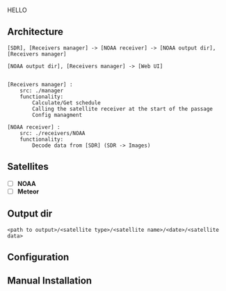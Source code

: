 HELLO

## Architecture
```
[SDR], [Receivers manager] -> [NOAA receiver] -> [NOAA output dir], [Receivers manager]

[NOAA output dir], [Receivers manager] -> [Web UI]


[Receivers manager] :
    src: ./manager
    functionality:
        Calculate/Get schedule
        Calling the satellite receiver at the start of the passage
        Config managment

[NOAA receiver] :
    src: ./receivers/NOAA
    functionality:
        Decode data from [SDR] (SDR -> Images)

```

## Satellites
 - [ ] **NOAA**
 - [ ] **Meteor**

## Output dir
```
<path to output>/<satellite type>/<satellite name>/<date>/<satellite data>
```

## Configuration

## Manual Installation 

